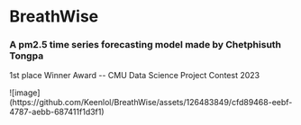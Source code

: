 # BreathWise
<h3>A pm2.5 time series forecasting model made by Chetphisuth Tongpa</h3>
<p>1st place Winner Award -- CMU Data Science Project Contest 2023</p>
![image](https://github.com/Keenlol/BreathWise/assets/126483849/cfd89468-eebf-4787-aebb-687411f1d3f1)
